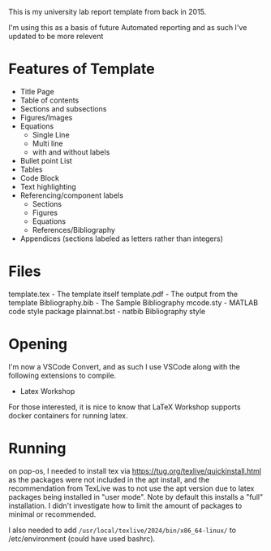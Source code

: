 This is my university lab report template from back in 2015.

I'm using this as a basis of future Automated reporting and as such I've updated to be more relevent

# Features of Template
- Title Page
- Table of contents
- Sections and subsections
- Figures/Images
- Equations
   - Single Line
   - Multi line
   - with and without labels
- Bullet point List
- Tables
- Code Block
- Text highlighting
- Referencing/component labels
   - Sections
   - Figures
   - Equations
   - References/Bibliography
- Appendices (sections labeled as letters rather than integers)

# Files
template.tex - The template itself
template.pdf - The output from the template
Bibliography.bib - The Sample Bibliography
mcode.sty - MATLAB code style package
plainnat.bst - natbib Bibliography style

# Opening
I'm now a VSCode Convert, and as such I use VSCode along with the following extensions to compile.
- Latex Workshop

For those interested, it is nice to know that LaTeX Workshop supports docker containers for running latex.

# Running
on pop-os, I needed to install tex via https://tug.org/texlive/quickinstall.html as the packages were not included in the apt install, and the recommendation from TexLive was to not use the apt version due to latex packages being installed in "user mode". Note by default this installs a "full" installation. I didn't investigate how to limit the amount of packages to minimal or recommended.

I also needed to add `/usr/local/texlive/2024/bin/x86_64-linux/` to /etc/environment (could have used bashrc).